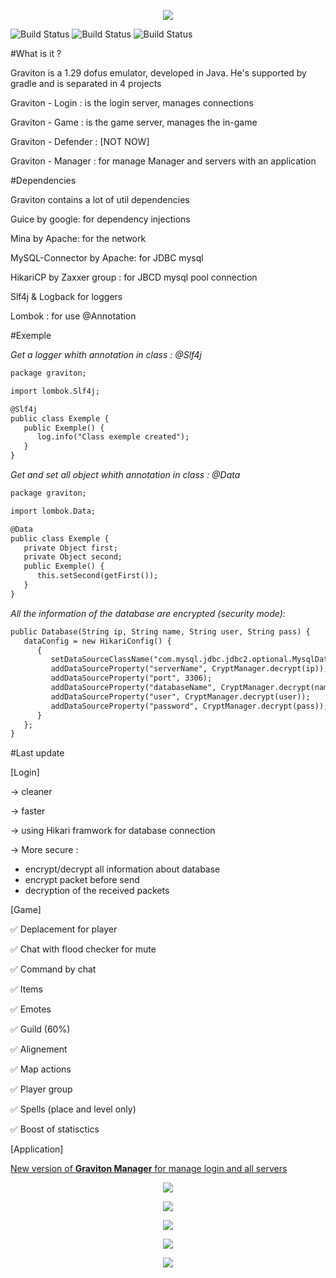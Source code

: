 <p align="center"><IMG SRC="https://i.gyazo.com/760ac25569c32430a3d1817a77e0fd6e.png"></p>

![Build Status](https://img.shields.io/badge/Login-100%20%-green.svg?style=flat)
![Build Status](https://img.shields.io/badge/Game-30%20%-red.svg?style=flat)
![Build Status](https://img.shields.io/badge/Total-65%20%-orange.svg?style=flat)

#What is it ?

Graviton is a 1.29 dofus emulator, developed in Java. He's supported by gradle and is separated in 4 projects

Graviton - Login : is the login server, manages connections

Graviton - Game : is the game server, manages the in-game

Graviton - Defender : [NOT NOW]

Graviton - Manager : for manage Manager and servers with an application

#Dependencies

Graviton contains a lot of util dependencies

Guice by google: for dependency injections

Mina by Apache: for the network

MySQL-Connector by Apache: for JDBC mysql

HikariCP by Zaxxer group : for JBCD mysql pool connection 

Slf4j & Logback for loggers

Lombok : for use @Annotation 

#Exemple 

_Get a logger whith annotation in class : @Slf4j_
```xml
package graviton;

import lombok.Slf4j;

@Slf4j
public class Exemple {
   public Exemple() {
      log.info("Class exemple created");
   }
}
```
_Get and set all object whith annotation in class : @Data_
```xml
package graviton;

import lombok.Data;

@Data
public class Exemple {
   private Object first;
   private Object second;
   public Exemple() {
      this.setSecond(getFirst());
   }
}
```
_All the information of the database are encrypted (*security mode*):_
```xml
public Database(String ip, String name, String user, String pass) {
   dataConfig = new HikariConfig() {
      {
         setDataSourceClassName("com.mysql.jdbc.jdbc2.optional.MysqlDataSource");
         addDataSourceProperty("serverName", CryptManager.decrypt(ip));
         addDataSourceProperty("port", 3306);
         addDataSourceProperty("databaseName", CryptManager.decrypt(name));
         addDataSourceProperty("user", CryptManager.decrypt(user));
         addDataSourceProperty("password", CryptManager.decrypt(pass));
      }
   };
}
```

#Last update 

[Login]

-> cleaner

-> faster

-> using Hikari framwork for database connection

-> More secure :
- encrypt/decrypt all information about database
- encrypt packet before send
- decryption of the received packets

[Game]

&#9989; Deplacement for player

&#9989; Chat with flood checker for mute

&#9989; Command by chat

&#9989; Items 

&#9989; Emotes

&#9989; Guild (60%)

&#9989; Alignement

&#9989; Map actions

&#9989; Player group 

&#9989; Spells (place and level only)

&#9989; Boost of statisctics

[Application]

<u>New version of <b>Graviton Manager</b> for manage login and all servers</u>
</p>
<p align="center"><IMG SRC="https://i.gyazo.com/aee0118d86f139ddc16680c8479f612d.png"></p>
<p align="center"><IMG SRC="https://i.gyazo.com/4e4524c7d85ee4ac452e66a85890b048.png"></p>
<p align="center"><IMG SRC="https://i.gyazo.com/d2475817eae6ecd688ec7dbae07163ab.png"></p>
<p align="center"><IMG SRC="https://i.gyazo.com/9edf640580be98eaf9c46d8f72d18fec.png"></p>
<p align="center"><IMG SRC="https://i.gyazo.com/7ad1ca743573ef2ed453e18382bd6d0b.png"></p>
